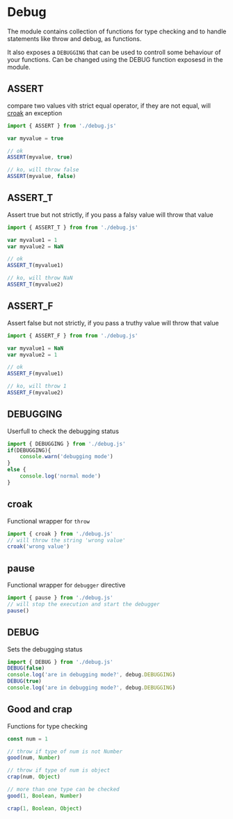 # Debug

The module contains collection of functions for type checking and to handle
statements like throw and debug, as functions.

It also exposes a ```DEBUGGING``` that can be used to controll some behaviour
of your functions. Can be changed using the DEBUG function exposesd in the
module.

## ASSERT

compare two values vith strict equal operator, if they are not equal, will [croak](debug.md#croak) an exception
```javascript
import { ASSERT } from './debug.js'

var myvalue = true

// ok
ASSERT(myvalue, true)

// ko, will throw false
ASSERT(myvalue, false)
```


## ASSERT_T

Assert true but not strictly, if you pass a falsy value will throw that value
```javascript
import { ASSERT_T } from from './debug.js'

var myvalue1 = 1
var myvalue2 = NaN

// ok
ASSERT_T(myvalue1)

// ko, will throw NaN
ASSERT_T(myvalue2)
```

## ASSERT_F

Assert false but not strictly, if you pass a truthy value will throw that value
```javascript
import { ASSERT_F } from from './debug.js'

var myvalue1 = NaN
var myvalue2 = 1

// ok
ASSERT_F(myvalue1)

// ko, will throw 1
ASSERT_F(myvalue2)
```


## DEBUGGING

Userfull to check the debugging status
```javascript
import { DEBUGGING } from './debug.js'
if(DEBUGGING){
	console.warn('debugging mode')
}
else {
	console.log('normal mode')
}
```

## croak

Functional wrapper for ```throw```
```javascript
import { croak } from './debug.js'
// will throw the string 'wrong value'
croak('wrong value')
```


## pause

Functional wrapper for ```debugger``` directive
```javascript
import { pause } from './debug.js'
// will stop the execution and start the debugger
pause()
```

## DEBUG

Sets the debugging status
```javascript
import { DEBUG } from './debug.js'
DEBUG(false)
console.log('are in debugging mode?', debug.DEBUGGING)
DEBUG(true)
console.log('are in debugging mode?', debug.DEBUGGING)
```

## Good and crap

Functions for type checking

```javascript
const num = 1

// throw if type of num is not Number
good(num, Number)

// throw if type of num is object
crap(num, Object)

// more than one type can be checked
good(1, Boolean, Number)

crap(1, Boolean, Object)
